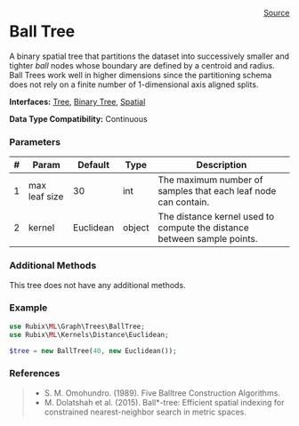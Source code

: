 <span style="float:right;"><a href="https://github.com/RubixML/RubixML/blob/master/src/Graph/Trees/BallTree.php">Source</a></span>

# Ball Tree
A binary spatial tree that partitions the dataset into successively smaller and tighter *ball* nodes whose boundary are defined by a centroid and radius. Ball Trees work well in higher dimensions since the partitioning schema does not rely on a finite number of 1-dimensional axis aligned splits.

**Interfaces:** [Tree](api.md#tree), [Binary Tree](api.md#binary-tree), [Spatial](api.md#spatial)

**Data Type Compatibility:** Continuous

### Parameters
| # | Param | Default | Type | Description |
|---|---|---|---|---|
| 1 | max leaf size | 30 | int | The maximum number of samples that each leaf node can contain. |
| 2 | kernel | Euclidean | object | The distance kernel used to compute the distance between sample points. |

### Additional Methods
This tree does not have any additional methods.

### Example
```php
use Rubix\ML\Graph\Trees\BallTree;
use Rubix\ML\Kernels\Distance\Euclidean;

$tree = new BallTree(40, new Euclidean());
```

### References
>- S. M. Omohundro. (1989). Five Balltree Construction Algorithms.
>- M. Dolatshah et al. (2015). Ball*-tree: Efficient spatial indexing for constrained nearest-neighbor search in metric spaces.